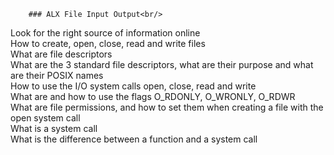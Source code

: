         ### ALX File Input Output<br/>
Look for the right source of information online<br/>
How to create, open, close, read and write files<br/>
What are file descriptors<br/>
What are the 3 standard file descriptors, what are their purpose and what are their POSIX names<br/>
How to use the I/O system calls open, close, read and write<br/>
What are and how to use the flags O_RDONLY, O_WRONLY, O_RDWR<br/>
What are file permissions, and how to set them when creating a file with the open system call<br/>
What is a system call<br/>
What is the difference between a function and a system call<br/>
